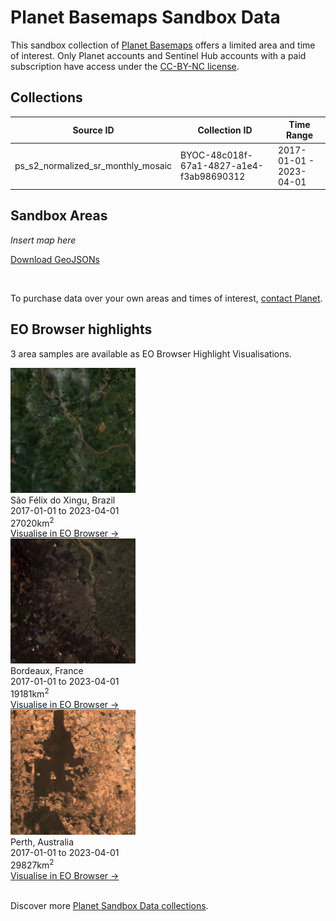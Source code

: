 # Planet Basemaps Sandbox Data

This sandbox collection of [Planet Basemaps](../planet-basemaps/) offers a limited area and time of interest. Only Planet accounts and Sentinel Hub accounts with a paid subscription have access under the [CC-BY-NC license](https://creativecommons.org/licenses/by-nc/4.0/).

## Collections
<table>
  <thead>
    <tr>
      <th>Source ID</th>
      <th>Collection ID</th>
      <th>Time Range</th>
    </tr>
  </thead>
  <tbody>
    <tr>
      <td>ps_s2_normalized_sr_monthly_mosaic</td>
      <td>BYOC-48c018f-67a1-4827-a1e4-f3ab98690312</td>
      <td>2017-01-01 - 2023-04-01</td>
    </tr>
   </tbody>
</table>

## Sandbox Areas
*Insert map here*

<a href="../planet-basemaps/polygons.geojson" download>Download GeoJSONs</a>

<br>

To purchase data over your own areas and times of interest, [contact Planet](https://www.planet.com/contact-sales/#contact-sales).

## EO Browser highlights
3 area samples are available as EO Browser Highlight Visualisations.
<br>
<div class="container33">
    <div class="image-card">
        <img src="PB_BRA.png" alt="EOB Highlight 1" class="imagette">
        <div class="info">
            <div class="title">São Félix do Xingu, Brazil</div>
            <div class="text">
                2017-01-01 to 2023-04-01<br>
                27020km<sup>2</sup>
            </div>
            <div class="eob-link"><a href="https%3A%2F%2Fapps.sentinel-hub.com%2Feo-browser%2F%3Fzoom%3D9%26lat%3D-6.7652%26lng%3D-52.3763%26themeId%3DPLANET_SANDBOX%26visualizationUrl%3Dhttps%253A%252F%252Fservices.sentinel-hub.com%252Fogc%252Fwms%252F64e8174f-7d03-4863-ba70-5139e325a75d%26datasetId%3Dc48c018f-67a1-4827-a1e4-f3ab98690312%26fromTime%3D2023-04-01T00%253A00%253A00.000Z%26toTime%3D2023-04-01T23%253A59%253A59.999Z%26layerId%3DTRUE-COLOR%26demSource3D%3D%22MAPZEN%22">Visualise in EO Browser -></a></div>
        </div>
    </div>
    <div class="image-card">
        <img src="PB_FRA.png" alt="EOB Highlight 2" class="imagette">
        <div class="info">
            <div class="title">Bordeaux, France</div>
            <div class="text">
                2017-01-01 to 2023-04-01<br>
                19181km<sup>2</sup>
            </div>
            <div class="eob-link"><a href="https%3A%2F%2Fapps.sentinel-hub.com%2Feo-browser%2F%3Fzoom%3D9%26lat%3D44.7345%26lng%3D-0.676%26themeId%3DPLANET_SANDBOX%26visualizationUrl%3Dhttps%253A%252F%252Fservices.sentinel-hub.com%252Fogc%252Fwms%252F64e8174f-7d03-4863-ba70-5139e325a75d%26datasetId%3Dc48c018f-67a1-4827-a1e4-f3ab98690312%26fromTime%3D2023-04-01T00%253A00%253A00.000Z%26toTime%3D2023-04-01T23%253A59%253A59.999Z%26layerId%3DTRUE-COLOR%26demSource3D%3D%22MAPZEN%22">Visualise in EO Browser -></a></div>
        </div>
    </div>
    <div class="image-card">
        <img src="PB_AUS.png" alt="EOB Highlight 3" class="imagette">
        <div class="info">
            <div class="title">Perth, Australia</div>
            <div class="text">
                2017-01-01 to 2023-04-01<br>
                29827km<sup>2</sup>
            </div>
            <div class="eob-link"><a href="https%3A%2F%2Fapps.sentinel-hub.com%2Feo-browser%2F%3Fzoom%3D9%26lat%3D-31.702%26lng%3D116.524%26themeId%3DPLANET_SANDBOX%26visualizationUrl%3Dhttps%253A%252F%252Fservices.sentinel-hub.com%252Fogc%252Fwms%252F64e8174f-7d03-4863-ba70-5139e325a75d%26datasetId%3Dc48c018f-67a1-4827-a1e4-f3ab98690312%26fromTime%3D2023-04-01T00%253A00%253A00.000Z%26toTime%3D2023-04-01T23%253A59%253A59.999Z%26layerId%3DTRUE-COLOR%26demSource3D%3D%22MAPZEN%22">Visualise in EO Browser -></a></div>
        </div>
    </div>
</div>
<br>

Discover more [Planet Sandbox Data collections](../planet-sandbox-data/).